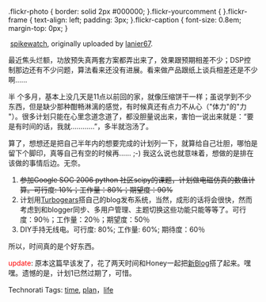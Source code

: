 <html><body><p>.flickr-photo { border: solid 2px #000000; }.flickr-yourcomment { }.flickr-frame { text-align: left; padding: 3px; }.flickr-caption { font-size: 0.8em; margin-top: 0px; }</p><div class="flickr-frame"><a href="http://www.flickr.com/photos/lanier67/144730148/" title="photo sharing" rel="lightbox"><img src="http://static.flickr.com/54/144730148_cb92ba81c3.jpg" class="flickr-photo" alt=""></a>
<span class="flickr-caption"><a href="http://www.flickr.com/photos/lanier67/144730148/">spikewatch</a>, originally uploaded by <a href="http://www.flickr.com/people/lanier67/">lanier67</a>.</span></div>    <p class="flickr-yourcomment">最近焦头烂额，功放预失真两套方案都弄出来了，效果跟预期相差不少；DSP控制那边还有不少问题，算法看来还没有进展。看来做产品跟纸上谈兵相差还是不少啊……

半 个多月，基本上没几天是11点以前回的家，就像压缩饼干一样；虽说学到不少东西，但是缺少那种酣畅淋漓的感觉，有时候真还有点力不从心（"体力"的"力 "）。很多计划只能在心里念道念道了，都没胆量说出来，害怕一说出来就是：“要是有时间的话，我就…………”，多半就泡汤了。

算了，想想还是把自己半年内的想要完成的计划列一下，就算给自己壮胆，哪怕是留下个脚印，真等自己有空的时候再…… ;-)  我这么说也就意味着，想做的是排在该做的事情后边。无奈。
</p><ol><li><span style="text-decoration:line-through;">参加</span><a style="text-decoration:line-through;" href="http://code.google.com/soc/">Google SOC 2006</a><span style="text-decoration:line-through;"> python 社区</span><a style="text-decoration:line-through;" href="http://wiki.python.org/moin/SummerOfCode/Applications">scipy的课题</a><span style="text-decoration:line-through;">，计划做电磁仿真的数值计算。可行度: 10%；工作量：80%；期望度：90%</span>
</li><li>计划用<a href="http://www.turbogears.org/preview/index.html">Turbogears</a>搭自己的blog发布系统，当然，成形的话将会很快，然而考虑到和blogger同步、多用户管理、主题切换这些功能只能等等了。可行度：90％；工作量：20％；期望度：50％
</li><li>DIY手持无线电。可行度: 80%; 工作量: 60%; 期待度：60％</li></ol>所以，时间真的是个好东西。

<span style="color:rgb(255,0,0);">update</span>: 原本这篇早该发了，花了两天时间和Honey一起把<a href="http://markey.pandela.org/blog/">新Blog</a>搭了起来。嘿嘿。遗憾的是，计划1已然过期了，可惜。

Technorati Tags: <a href="http://technorati.com/tag/time" rel="tag">time</a>, <a href="http://technorati.com/tag/plan" rel="plan">plan</a>，<a href="http://technorati.com/tag/life" rel="tag">life</a></body></html>